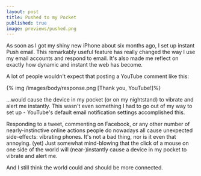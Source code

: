 ```yaml
--- 
layout: post
title: Pushed to my Pocket
published: true
image: previews/pushed.png
---
```

As soon as I got my shiny new iPhone about six months ago, I set up instant Push email. This remarkably useful feature has really changed the way I use my email accounts and respond to email. It's also made me reflect on exactly how dynamic and instant the web has become.

A lot of people wouldn't expect that posting a YouTube comment like this:

{% img /images/body/response.png [Thank you, YouTube!]%}

...would cause the device in my pocket (or on my nightstand) to vibrate and alert me instantly. This wasn't even something I had to go out of my way to set up - YouTube's default email notification settings accomplished this.

Responding to a tweet, commenting on Facebook, or any other number of nearly-instinctive online actions people do nowadays all cause unexpected side-effects: vibrating phones. It's not a bad thing, nor is it even that annoying. (yet) Just somewhat mind-blowing that the click of a mouse on one side of the world will (near-)instantly cause a device in my pocket to vibrate and alert me.

And I still think the world could and should be more connected.

